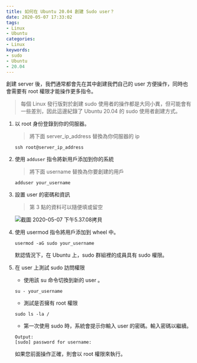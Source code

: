```yaml
---
title: 如何在 Ubuntu 20.04 創建 Sudo user？
date: 2020-05-07 17:33:02
tags:
- Linux
- Ubuntu
categories:
- Linux
keywords:
- sudo
- Ubuntu
- 20.04
---
```


創建 server 後，我們通常都會先在其中創建我們自己的 user 方便操作，同時也會需要有 root 權限才能操作更多指令。

> 每個 Linux 發行版對於創建 sudo 使用者的操作都是大同小異，但可能會有一些差別，因此這邊紀錄了 Ubuntu 20.04 的 sudo 使用者創建方式。

1. 以 root 身份登錄到你的伺服器。

   > 將下面 server_ip_address 替換為你伺服器的 ip

   ```shell=
   ssh root@server_ip_address
   ```

   <!--more-->

2. 使用 `adduser` 指令將新用戶添加到你的系統

   > 將下面 username 替換為你要創建的用戶

   ```shell=
   adduser your_username
   ```

3. 設置 user 的密碼和資訊

   > 第 3 點的資料可以隨便填或留空

   ![截圖 2020-05-07 下午5.37.08拷貝](https://i.loli.net/2020/05/07/WGrwZdnsYP7LpIV.png)

4. 使用 usermod 指令將用戶添加到 wheel 中。

   ```shell
   usermod -aG sudo your_username
   ```

   默認情況下，在 Ubuntu 上，sudo 群組裡的成員具有 sudo 權限。

5. 在 user 上測試 sudo 訪問權限

   - 使用該 su 命令切換到新的 user 。

   ```shell=
   su - your_username
   ```

   - 測試是否擁有 root 權限

   ```shell=
   sudo ls -la /
   ```

   - 第一次使用 sudo 時，系統會提示你輸入 user 的密碼。輸入密碼以繼續。

   ```shell=
   Output:
   [sudo] password for username:
   ```

   如果您前面操作正確，則會以 root 權限來執行。

